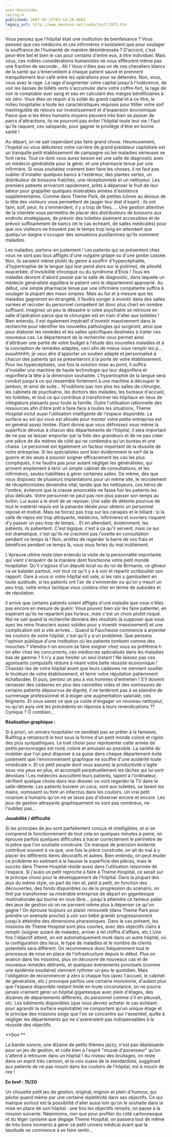 ```yaml
---
user:Kenseiden
rating:4
published: 2007-02-25T03:14:20.000Z
legacy_url: http://www.emunova.net/veda/test/1972.htm
---
```

Vous pensiez que l'hôpital était une institution de bienfaisance ? Vous pensiez que ces médecins et ces infirmières n'existaient que pour soulager la souffrance de l'humanité de manière désintéressée ? D'accord, c'est peut-être bel et bien le cas pour certains d'entre eux, à titre individuel. Mais vous, ces nobles considérations humanistes ne vous effleurent même pas une fraction de seconde... Ah ! Vous n'êtes pas un de ces chevaliers blancs de la santé qui s'émerveillent à chaque patient sauvé et prennent tranquillement leur café entre les opérations pour se détendre. Non, vous, vous avez la rage. La rage d'augmenter votre capital jusqu'à l'indécence, de voir les liasses de billets verts s'accumuler dans votre coffre-fort, la rage de voir le comptable suer sang et eau en calculant des marges bénéficiaires à six zéro. Vous êtes un requin à la solde du grand capital et à ce titre, le milieu hospitalier a toute les caractéristiques requises pour titiller votre soif inextinguible de retours sur investissement et d'expansion économique. Parce que si les êtres humains moyens peuvent très bien se passer de parcs d'attractions, ils ne pourront pas éviter l'hôpital toute leur vie ! Faut qu'ils raquent, ces salopards, pour gagner le privilège d'être en bonne santé !  

  

Au départ, on ne sait cependant pas faire grand chose. Heureusement, l'hopital où vous débuterez votre carrière de grand prédateur capitaliste est un tranquille petit établissement de campagne où les maladies sérieuses se font rares. Tout ce dont vous aurez besoin est une salle de diagnostic avec un médecin généraliste pour la gérer, et une pharmacie tenue par une infirmière. Si vous souhaitez vraiment bien faire les choses, il ne faut pas oublier d'installer quelques bancs à l'extérieur, des plantes vertes, un distributeur de boissons fraîches, une réceptionniste et un nettoyeur. Les premiers patients arriveront rapidement, prêts à dépenser le fruit de leur labeur pour grappiller quelques misérables années d'existence supplémentaires. Comme dans Theme Park, de petites icônes au dessus de la tête des visiteurs vous permettent de jauger leur état d'esprit : ils ont faim, soif, peur, ils s'emmerdent, il y a trop de files, ... Une gestion attentive de la clientèle vous permettra de placer des distributeurs de boissons aux endroits stratégiques, de prévoir des toilettes aisément accessibles et de prévoir suffisamment de bancs (et le cas échéant, de salles médicales) pour que vos visiteurs ne trouvent pas le temps trop long en attendant que quelqu'un daigne s'occuper des sensations pusillanimes qu'ils nomment maladies.  

  

Les maladies, parlons-en justement ! Les patients qui se présentent chez vous ne sont pas tous affligés d'une vulgaire grippe ou d'une jambe cassée. Non, ils seraient même plutôt du genre à souffrir d'hypercéphalite, d'hypertrophie de la langue (qui leur pend alors sur la poitrine), de pilosité exacerbée, d'invisibilité chronique ou du syndrome d'Elvis ! Tous les malades devront d'abord passer par la salle de diagnostic, dans laquelle un médecin généraliste aiguillera le patient vers le département approprié. Au début, une simple pharmacie tenue par une infirmière compétente suffira à soulager la plupart des maux simples. Mais au fur et à mesure que les maladies gagneront en étrangeté, il faudra songer à investir dans des salles variées et recruter du personnel compétent (et donc plus cher) en nombre suffisant. Imaginez un peu le désastre si votre psychiatre se retrouve en salle d'opération parce que le chirurgien est en train d'aller aux toilettes ! Bien entendu, il est également impératif d'investir massivement dans la recherche pour identifier les nouvelles pathologies qui surgiront, ainsi que pour élaborer les remèdes et les salles spécifiques destinées à traiter ces nouveaux cas. Le département de la recherche vous permet ainsi d'attribuer une partie de votre budget à l'étude des nouvelles maladies et à la conception de remèdes adaptés, ceci afin de mieux vous remplir les p... euuuhhhhh, je veux dire d'apporter un soutien adapté et personnalisé à chacun des patients qui se présenteront à la porte de votre établissement. Pour les hypercéphales, une fois la solution mise au point, il suffira d'installer une machine de haute technologie qui leur dégonflera et regonflera la tête à la dimension souhaitée. L'hypertrophié de la langue sera conduit jusqu'à ce qui ressemble fortement à une machine à découper le jambon, et ainsi de suite... N'oublions pas non plus les salles de chirurgie, les cabinets de psychiatrie, les dortoirs des malades, les bureaux d'accueil, les toilettes, et tout ce qui contribue à transformer les hôpitaux en lieux de villégiature plaisants pour toute la famille. Outre l'utilisation rationnelle des ressources afin d'être prêt à faire face à toutes les situations, Theme Hospital inclut aussi l'utilisation intelligente de l'espace disponible. La surface au sol qui vous est allouée pour monter votre petite entreprise est en général assez limitée. Etant donné que vous définissez vous même la superficie dévolue à chacun des départements de l'hôpital, il sera important de ne pas se laisser emporter par la folie des grandeurs et de ne pas créer une pièce de dix mètres de côté qui ne contiendra qu'un bureau et une chaise. Le personnel est également un facteur important de la réussite de votre entreprise. Si les spécialistes sont bien évidemment le nerf de la guerre et les seuls à pouvoir soigner efficacement les cas les plus compliqués, il ne faudra pas pour autant négliger les généralistes, qui arrivent amplement à tenir un simple cabinet de consultations, et les infirmières, seules habilitées à gérer certaines salles. De même, dès que vous disposez de plusieurs implantations pour un même site, le recrutement de réceptionnistes deviendra vital, tandis que les nettoyeurs, ces héros de l'ombre, éviteront que la crasse amoncelée ne fasse fuir les patients les plus délicats. Votre personnel ne peut pas non plus passer son temps au turbin. Lui aussi a le droit de se reposer. Une salle de détente pourvue de tout le matériel requis est la panacée idéale pour obtenir un personnel reposé et motivé. Mais ne forcez pas trop sur les canapés et le billard : si la salle de repos est trop attrayante, médecins, infirmières et ouvriers risquent d'y passer un peu trop de temps... Et en attendant, évidemment, les patients, ils patientent. C'est logique, c'est à ça qu'il servent, mais ce qui est dramatique, c'est qu'ils ne crachent pas l'oseille en consultation pendant ce temps là ! Non, arrêtez de regarder la barre de vos frais et bénéfices pendant ce temps là, vous vous feriez du mal inutilement.  

  

L'épreuve ultime reste bien entendu la visite de la personnalité importante qui vient s'enquérir de la manière dont fonctionne votre petit monde hospitalier. Qu'il s'agisse d'un député local ou du roi de Birmanie, ce gêneur va se balader partout, voir tout ce qu'il y a à voir et repartir scribouiller son rapport. Gare à vous si votre hôpital est sale, si les rats y gambadent en toute quiétude, si les patients ont l'air de s'emmerder ou qu'on y meurt un peu trop, cette erreur tactique vous coûtera cher en terme de subsides et de réputation.  

  

Il arrive que certains patients soient affligés d'une maladie que vous n'êtes pas encore en mesure de guérir. Vous pouvez bien sûr les faire patienter, en espérant qu'ils ne repartent pas furieux, mais c'est un choix plutôt risqué. Nul ne sait quand la recherche donnera des résultats (à supposer que vous ayez les reins financiers assez solides pour y investir massivement) et une complication est si vite arrivée... Quand la Faucheuse commence à arpenter les couloirs de votre hôpital, c'est qu'il y a un problème. Que pensera l'opinion publique d'une institution où les patients tombent comme des mouches ? Viendra-t-on encore se faire soigner chez vous ou préférera-t-on aller chez les concurrents, ces médiocres spécialisés dans les maladies bas de gamme ? Il n'y a pas hésiter un seul instant ! Ne laissez pas ces agonisants compulsifs réduire à néant votre belle réussite économique ! Chassez-les de votre hôpital avant que leurs cadavres ne viennent souiller le linoléum de votre établissement, et ternir votre réputation patiemment échafaudée. Et puis, pensez un peu à vos hommes d'entretien ! S'il doivent ramasser des cadavres en plus des cannettes vides et des vomissures de certains patients dépourvus de dignité, il ne tarderont pas à se plaindre de surmenage professionnel et à exiger une augmentation salariale, ces feignants. Et vous savez ce que ça coûte d'engager un nouveau nettoyeur, vu qu'on aura viré les précédents en réponse à leurs revendications ?? Cynique ? Ô combien...  

  

**Réalisation graphique :**  

Si à priori, un univers hospitalier ne semblait pas se prêter à la fantaisie, Bullfrog a retranscrit le tout sous la forme d'un petit monde coloré et rigolo des plus sympathiques. Le trait choisi pour représenter cette armée de petits personnages est rond, coloré et amusant au possible. La variété du mobilier que l'on peut disposer à sa guise dans chaque département évite justement que l'environnement graphique ne souffre d'une austérité toute «médicale ». Et ce petit peuple dont vous assurez la productivité s'agite sous vos yeux en plus, et accomplit perpétuellement les tâches qui lui sont dévolues ! Les médecins auscultent leurs patients, tapent à l'ordinateur, vérifient quelque chose dans leur dossier ou vont regarder la TV dans le salle-détente. Les patients boivent un coca, vont aux toilettes, se lavent les mains, vomissent ou font un infarctus dans les couloirs. Un vrai petit vivarium à humains qu'on ne se lasse pas d'observer encore et encore. Les jeux de gestion attrayants graphiquement ne sont pas nombreux, ne l'oubliez pas...  

  

**Jouabilité / difficulté**  

Si les principes de jeu sont parfaitement conçus et intelligibles, et si on comprend le fonctionnement de tout cela en quelques minutes à peine, on éprouve parfois quelques difficultés à tracer correctement le périmètre de la pièce que l'on souhaite construire. Ce manque de précision évidente contribue souvent à ce que, une fois la pièce construite, on ait du mal à y placer les différents items décoratifs et autres. Bien entendu, on peut éluder ce problème en estimant à la hausse la superficie des pièces, mais le succès dans Theme Hospital réside aussi dans l'utilisation raisonnée de l'espace. Si j'avais un petit reproche à faire à Theme Hospital, ce serait sur le principe choisi pour le développement de l'hôpital. Dans la plupart des jeux du même style, on part de rien et, petit à petit, en fonction des découvertes, des fonds disponibles ou de la progression du scénario, on finit par transformer sa misérable entreprise de départ en gigantesque multinationale qui tourne en roue libre... jusqu'à atteindre ce fameux palier des jeux de gestion où on ne parvient même plus à dépenser ce qu'on gagne ! On éprouve toujours un plaisir renouvelé (dans Theme Park pour prendre un exemple proche) à voir son bébé grandir progressivement jusqu'à atteindre des dimensions pharaoniques. Dans le cas présent, les missions de Theme Hospital sont plus courtes, avec des objectifs clairs à remplir (soigner autant de malades, arriver à tel chiffre d'affaire, etc.).Une fois l'objectif atteint, on est automatiquement muté dans un autre hôpital, où la configuration des lieux, le type de maladies et le nombre de clients potentiels sera différent. On recommence donc fréquemment tout le processus de mise en place de l'infrastructure depuis le début. Plus on avance dans les missions, plus on découvre de nouveaux cas et de nouveaux remèdes délirants, et quelques évènements ponctuels (comme une épidémie soudaine) viennent rythmer un peu le quotidien. Mais l'obligation de recommencer à zéro à chaque fois (avec l'accueil, le cabinet de généraliste, etc.) provoque parfois une certaine monotonie, d'autant plus que l'espace disponible restant limité en toute circonstance, on ne pourra jamais vraiment gérer un hôpital gigantesque avec plein d'étages, des dizaines de départements différents, du personnel comme s'il en pleuvait, etc. Les bâtiments disponibles (que vous devrez acheter le cas échéant pour agrandir la surface exploitable) ne comportent qu'un unique étage et le principe des missions exige que l'on se concentre sur l'essentiel, quitte à négliger les départements qui ne s'avèreraient pas indispensables à la réussite des objectifs.  

  

**Son **  

La bande sonore, une dizaine de petits thèmes jazzy, n'est pas déplaisante pour un jeu de gestion, et colle bien à l'esprit "muzak d'ascenseur" qu'on s'attend à retrouver dans un hôpital ! Au niveau des bruitages, on reste dans un esprit très cartoon, et la voix suave de la standardiste, suggérant aux patients de ne pas mourir dans les couloirs de l'hôpital, est à mourir de rire !  

  

**En bref : 15/20**  

Un chouette petit jeu de gestion, original, mignon et plein d'humour, qui pêche quand même par une certaine répétitivité dans ses objectifs. Ce qui manque surtout est la possibilité d'aller aussi loin qu'on le souhaite dans la mise en place de son hôpital : une fois les objectifs remplis, on passe à la mission suivante. Néanmoins, rien que pour profiter du côté cartoonesque et du léger cynisme que dégage Theme Hospital, on passera tout de même de très bons moments à gérer ce petit univers médical avant que la lassitude ne commence à se faire sentir...